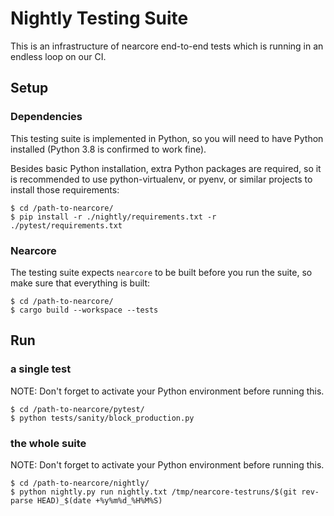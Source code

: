 # Nightly Testing Suite

This is an infrastructure of nearcore end-to-end tests which is running in an
endless loop on our CI.

## Setup

### Dependencies

This testing suite is implemented in Python, so you will need to have Python
installed (Python 3.8 is confirmed to work fine).

Besides basic Python installation, extra Python packages are required, so it is
recommended to use python-virtualenv, or pyenv, or similar projects to install
those requirements:

```
$ cd /path-to-nearcore/
$ pip install -r ./nightly/requirements.txt -r ./pytest/requirements.txt
```

### Nearcore

The testing suite expects `nearcore` to be built before you run the suite, so
make sure that everything is built:

```
$ cd /path-to-nearcore/
$ cargo build --workspace --tests
```

## Run

### a single test

NOTE: Don't forget to activate your Python environment before running this.

```
$ cd /path-to-nearcore/pytest/
$ python tests/sanity/block_production.py
```

### the whole suite

NOTE: Don't forget to activate your Python environment before running this.

```
$ cd /path-to-nearcore/nightly/
$ python nightly.py run nightly.txt /tmp/nearcore-testruns/$(git rev-parse HEAD)_$(date +%y%m%d_%H%M%S)
```
